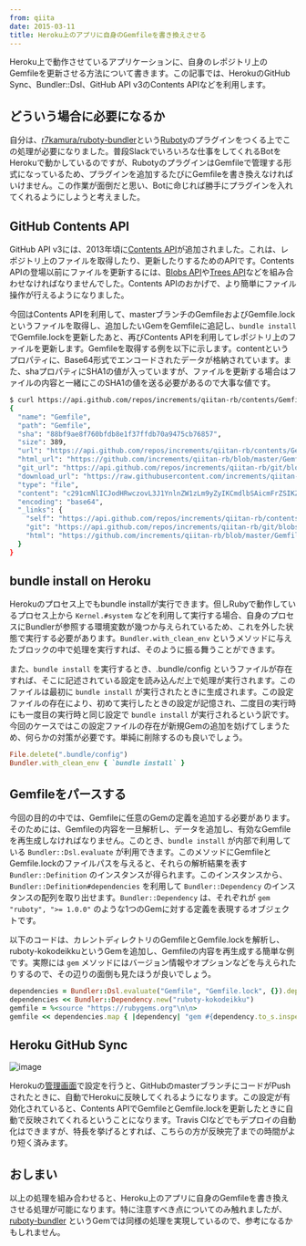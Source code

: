 ```yaml
---
from: qiita
date: 2015-03-11
title: Heroku上のアプリに自身のGemfileを書き換えさせる
---
```


Heroku上で動作させているアプリケーションに、自身のレポジトリ上のGemfileを更新させる方法について書きます。この記事では、HerokuのGitHub Sync、Bundler::Dsl、GitHub API v3のContents APIなどを利用します。

## どういう場合に必要になるか
自分は、[r7kamura/ruboty-bundler](https://github.com/r7kamura/ruboty-bundler)という[Ruboty](https://github.com/r7kamura/ruboty)のプラグインをつくる上でこの処理が必要になりました。普段Slackでいろいろな仕事をしてくれるBotをHerokuで動かしているのですが、RubotyのプラグインはGemfileで管理する形式になっているため、プラグインを追加するたびにGemfileを書き換えなければいけません。この作業が面倒だと思い、Botに命じれば勝手にプラグインを入れてくれるようにしようと考えました。

## GitHub Contents API
GitHub API v3には、2013年頃に[Contents API](https://developer.github.com/v3/repos/contents/)が追加されました。これは、レポジトリ上のファイルを取得したり、更新したりするためのAPIです。Contents APIの登場以前にファイルを更新するには、[Blobs API](https://developer.github.com/v3/git/blobs/)や[Trees API](https://developer.github.com/v3/git/trees/)などを組み合わせなければなりませんでした。Contents APIのおかげで、より簡単にファイル操作が行えるようになりました。

今回はContents APIを利用して、masterブランチのGemfileおよびGemfile.lockというファイルを取得し、追加したいGemをGemfileに追記し、`bundle install` でGemfile.lockを更新したあと、再びContents APIを利用してレポジトリ上のファイルを更新します。Gemfileを取得する例を以下に示します。contentというプロパティに、Base64形式でエンコードされたデータが格納されています。また、shaプロパティにSHA1の値が入っていますが、ファイルを更新する場合はファイルの内容と一緒にこのSHA1の値を送る必要があるので大事な値です。

```bash
$ curl https://api.github.com/repos/increments/qiitan-rb/contents/Gemfile
{
  "name": "Gemfile",
  "path": "Gemfile",
  "sha": "88bf9ae8f760bfdb8e1f37ffdb70a9475cb76857",
  "size": 389,
  "url": "https://api.github.com/repos/increments/qiitan-rb/contents/Gemfile?ref=master",
  "html_url": "https://github.com/increments/qiitan-rb/blob/master/Gemfile",
  "git_url": "https://api.github.com/repos/increments/qiitan-rb/git/blobs/88bf9ae8f760bfdb8e1f37ffdb70a9475cb76857",
  "download_url": "https://raw.githubusercontent.com/increments/qiitan-rb/master/Gemfile",
  "type": "file",
  "content": "c291cmNlICJodHRwczovL3J1YnlnZW1zLm9yZyIKCmdlbSAicmFrZSIKZ2Vt\nICJydWJvdHktcmVwbGFjZSIKZ2VtICJydWJvdHktYWxpYXMiCmdlbSAicnVi\nb3R5LWJ1bmRsZXIiCmdlbSAicnVib3R5LWNyb24iCmdlbSAicnVib3R5LWVj\naG8iCmdlbSAicnVib3R5LWdpdGh1YiIKZ2VtICJydWJvdHktZ29vZ2xlX2Nh\nbGVuZGFyIgpnZW0gInJ1Ym90eS1nb29nbGVfaW1hZ2UiCmdlbSAicnVib3R5\nLWxndG0iCmdlbSAicnVib3R5LXFpaXRhX3BvbGljZSIKZ2VtICJydWJvdHkt\ncmVkaXMiCmdlbSAicnVib3R5LXJ1YnlfZXZhbCIKZ2VtICJydWJvdHktc2Nv\ncmVrZWVwZXIiCmdlbSAicnVib3R5LXNsYWNrIgpnZW0gInJ1Ym90eS10YWxr\nIgpnZW0gInJ1Ym90eS10d2l0dGVyX3NlYXJjaCI=\n",
  "encoding": "base64",
  "_links": {
    "self": "https://api.github.com/repos/increments/qiitan-rb/contents/Gemfile?ref=master",
    "git": "https://api.github.com/repos/increments/qiitan-rb/git/blobs/88bf9ae8f760bfdb8e1f37ffdb70a9475cb76857",
    "html": "https://github.com/increments/qiitan-rb/blob/master/Gemfile"
  }
}
```

## bundle install on Heroku
Herokuのプロセス上でもbundle installが実行できます。但しRubyで動作しているプロセス上から `Kernel.#system` などを利用して実行する場合、自身のプロセスにBundlerが参照する環境変数が幾つか与えられているため、これを外した状態で実行する必要があります。`Bundler.with_clean_env` というメソッドに与えたブロックの中で処理を実行すれば、そのように振る舞うことができます。

また、`bundle install` を実行するとき、.bundle/config というファイルが存在すれば、そこに記述されている設定を読み込んだ上で処理が実行されます。このファイルは最初に `bundle install` が実行されたときに生成されます。この設定ファイルの存在により、初めて実行したときの設定が記憶され、二度目の実行時にも一度目の実行時と同じ設定で `bundle install` が実行されるという訳です。今回のケースではこの設定ファイルの存在が新規Gemの追加を妨げてしまうため、何らかの対策が必要です。単純に削除するのも良いでしょう。

```rb
File.delete(".bundle/config")
Bundler.with_clean_env { `bundle install` }
```

## Gemfileをパースする
今回の目的の中では、Gemfileに任意のGemの定義を追加する必要があります。そのためには、Gemfileの内容を一旦解析し、データを追加し、有効なGemfileを再生成しなければなりません。このとき、`bundle install` が内部で利用している `Bundler::Dsl.evaluate` が利用できます。このメソッドにGemfileとGemfile.lockのファイルパスを与えると、それらの解析結果を表す `Bundler::Definition` のインスタンスが得られます。このインスタンスから、`Bundler::Definition#dependencies` を利用して `Bundler::Dependency` のインスタンスの配列を取り出せます。`Bundler::Dependency` は、それぞれが `gem "ruboty", ">= 1.0.0"` のような1つのGemに対する定義を表現するオブジェクトです。

以下のコードは、カレントディレクトリのGemfileとGemfile.lockを解析し、ruboty-kokodeikkuというGemを追加し、Gemfileの内容を再生成する簡単な例です。実際には `gem` メソッドにはバージョン情報やオプションなどを与えられたりするので、その辺りの面倒も見たほうが良いでしょう。

```rb
dependencies = Bundler::Dsl.evaluate("Gemfile", "Gemfile.lock", {}).dependencies
dependencies << Bundler::Dependency.new("ruboty-kokodeikku")
gemfile = %<source "https://rubygems.org"\n\n>
gemfile << dependencies.map { |dependency| "gem #{dependency.to_s.inspect}\n" }.join
```

## Heroku GitHub Sync
![image](https://qiita-image-store.s3.amazonaws.com/0/4365/a13d8908-ebe3-6b66-0df3-24c7e48078f0.png)

Herokuの[管理画面](https://dashboard.heroku.com)で設定を行うと、GitHubのmasterブランチにコードがPushされたときに、自動でHerokuに反映してくれるようになります。この設定が有効化されていると、Contents APIでGemfileとGemfile.lockを更新したときに自動で反映されてくれるということになります。Travis CIなどでもデプロイの自動化はできますが、特長を挙げるとすれば、こちらの方が反映完了までの時間がより短く済みます。

## おしまい
以上の処理を組み合わせると、Heroku上のアプリに自身のGemfileを書き換えさせる処理が可能になります。特に注意すべき点についてのみ触れましたが、[ruboty-bundler](https://github.com/r7kamura/ruboty-bundler) というGemでは同様の処理を実現しているので、参考になるかもしれません。
